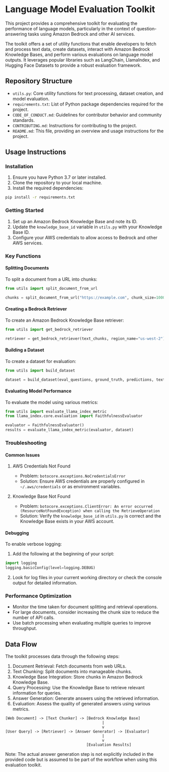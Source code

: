 # Language Model Evaluation Toolkit

This project provides a comprehensive toolkit for evaluating the performance of language models, particularly in the context of question-answering tasks using Amazon Bedrock and other AI services.

The toolkit offers a set of utility functions that enable developers to fetch and process text data, create datasets, interact with Amazon Bedrock Knowledge Bases, and perform various evaluations on language model outputs. It leverages popular libraries such as LangChain, LlamaIndex, and Hugging Face Datasets to provide a robust evaluation framework.

## Repository Structure

- `utils.py`: Core utility functions for text processing, dataset creation, and model evaluation.
- `requirements.txt`: List of Python package dependencies required for the project.
- `CODE_OF_CONDUCT.md`: Guidelines for contributor behavior and community standards.
- `CONTRIBUTING.md`: Instructions for contributing to the project.
- `README.md`: This file, providing an overview and usage instructions for the project.

## Usage Instructions

### Installation

1. Ensure you have Python 3.7 or later installed.
2. Clone the repository to your local machine.
3. Install the required dependencies:

```bash
pip install -r requirements.txt
```

### Getting Started

1. Set up an Amazon Bedrock Knowledge Base and note its ID.
2. Update the `knowledge_base_id` variable in `utils.py` with your Knowledge Base ID.
3. Configure your AWS credentials to allow access to Bedrock and other AWS services.

### Key Functions

#### Splitting Documents

To split a document from a URL into chunks:

```python
from utils import split_document_from_url

chunks = split_document_from_url("https://example.com", chunk_size=1000, chunk_overlap=100)
```

#### Creating a Bedrock Retriever

To create an Amazon Bedrock Knowledge Base retriever:

```python
from utils import get_bedrock_retriever

retriever = get_bedrock_retriever(text_chunks, region_name="us-west-2")
```

#### Building a Dataset

To create a dataset for evaluation:

```python
from utils import build_dataset

dataset = build_dataset(eval_questions, ground_truth, predictions, text_content)
```

#### Evaluating Model Performance

To evaluate the model using various metrics:

```python
from utils import evaluate_llama_index_metric
from llama_index.core.evaluation import FaithfulnessEvaluator

evaluator = FaithfulnessEvaluator()
results = evaluate_llama_index_metric(evaluator, dataset)
```

### Troubleshooting

#### Common Issues

1. AWS Credentials Not Found
   - Problem: `botocore.exceptions.NoCredentialsError`
   - Solution: Ensure AWS credentials are properly configured in `~/.aws/credentials` or as environment variables.

2. Knowledge Base Not Found
   - Problem: `botocore.exceptions.ClientError: An error occurred (ResourceNotFoundException) when calling the RetrieveOperation`
   - Solution: Verify the `knowledge_base_id` in `utils.py` is correct and the Knowledge Base exists in your AWS account.

#### Debugging

To enable verbose logging:

1. Add the following at the beginning of your script:

```python
import logging
logging.basicConfig(level=logging.DEBUG)
```

2. Look for log files in your current working directory or check the console output for detailed information.

### Performance Optimization

- Monitor the time taken for document splitting and retrieval operations.
- For large documents, consider increasing the chunk size to reduce the number of API calls.
- Use batch processing when evaluating multiple queries to improve throughput.

## Data Flow

The toolkit processes data through the following steps:

1. Document Retrieval: Fetch documents from web URLs.
2. Text Chunking: Split documents into manageable chunks.
3. Knowledge Base Integration: Store chunks in Amazon Bedrock Knowledge Base.
4. Query Processing: Use the Knowledge Base to retrieve relevant information for queries.
5. Answer Generation: Generate answers using the retrieved information.
6. Evaluation: Assess the quality of generated answers using various metrics.

```
[Web Document] -> [Text Chunker] -> [Bedrock Knowledge Base]
                                           |
                                           v
[User Query] -> [Retriever] -> [Answer Generator] -> [Evaluator]
                                           |
                                           v
                                    [Evaluation Results]
```

Note: The actual answer generation step is not explicitly included in the provided code but is assumed to be part of the workflow when using this evaluation toolkit.